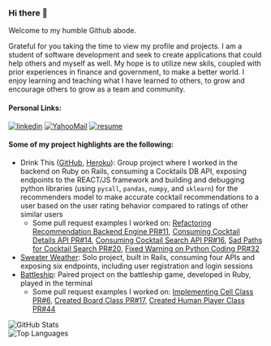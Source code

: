 ### Hi there 👋

Welcome to my humble Github abode.

Grateful for you taking the time to view my profile and projects. I am a student of software development and seek to create applications that could help others and myself as well. My hope is to utilize new skils, coupled with prior experiences in finance and government, to make a better world. I enjoy learning and teaching what I have learned to others, to grow and encourage others to grow as a team and community.

#### Personal Links:
<section display="inline-block">
 <a href="https://www.linkedin.com/in/markcyen/"><img alt="linkedin" src="https://img.shields.io/badge/LinkedIn-0077B5?style=for-the-badge&logo=linkedin&logoColor=white"/></a>
 <a href="mailto:markcyen@yahoo.com"><img alt="YahooMail" src="https://img.shields.io/badge/Email-6001D2?style=for-the-badge&logo=Yahoo!&logoColor=white" /></a>
 <a href="file:///Users/markcyen/Downloads/mark_yen_cv_20210810%20(1).pdf"><img alt="resume" src="https://img.shields.io/badge/-Resume-f2c236.svg?style=for-the-badge&colorB=0078D4" /></a>
</section>

#### Some of my project highlights are the following: 
 - Drink This ([GitHub](https://github.com/drink-this), [Heroku](https://drink-this-frontend.herokuapp.com/)): Group project where I worked in the backend on Ruby on Rails, consuming a Cocktails DB API, exposing endpoints to the REACT/JS framework and building and debugging python libraries (using `pycall`, `pandas`, `numpy`, and `sklearn`) for the recommenders model to make accurate cocktail recommendations to a user based on the user rating behavior compared to ratings of other similar users
    - Some pull request examples I worked on: [Refactoring Recommendation Backend Engine PR#11](https://github.com/drink-this/drink-this-backend/pull/11), [Consuming Cocktail Details API PR#14](https://github.com/drink-this/drink-this-backend/pull/14), [Consuming Cocktail Search API PR#16](https://github.com/drink-this/drink-this-backend/pull/16), [Sad Paths for Cocktail Search PR#20](https://github.com/drink-this/drink-this-backend/pull/20), [Fixed Warning on Python Coding PR#32](https://github.com/drink-this/drink-this-backend/pull/32)
 - [Sweater Weather](https://github.com/markcyen/sweater-weather): Solo project, built in Rails, consuming four APIs and exposing six endpoints, including user registration and login sessions
 - [Battleship](https://github.com/markcyen/Battleship): Paired project on the battleship game, developed in Ruby, played in the terminal
    - Some pull request examples I worked on: [Implementing Cell Class PR#6](https://github.com/markcyen/Battleship/pull/6), [Created Board Class PR#17](https://github.com/markcyen/Battleship/pull/17), [Created Human Player Class PR#44](https://github.com/markcyen/Battleship/pull/44)

![GitHub Stats](https://github-readme-stats.vercel.app/api?username=markcyen&show_icons=true&theme=tokyonight)  
![Top Languages](https://github-readme-stats.vercel.app/api/top-langs/?username=markcyen&layout=compact&theme=tokyonight)

<!-- <a href="https://github.com/markcyen/github-readme-stats">
  <img align="center" src="https://github-readme-stats.vercel.app/api/pin/?username=markcyen&repo=github-readme-stats" />
</a>
<a href="https://github.com/markcyen/convoychat">
  <img align="center" src="https://github-readme-stats.vercel.app/api/pin/?username=markcyen&repo=convoychat" />
</a> -->

<!-- [![willianrod's wakatime stats](https://github-readme-stats.vercel.app/api/wakatime?username=willianrod)](https://github.com/markcyen/github-readme-stats) -->

<!--
**markcyen/markcyen** is a ✨ _special_ ✨ repository because its `README.md` (this file) appears on your GitHub profile.

Here are some ideas to get you started:

- 🔭 I’m currently working on ...
- 🌱 I’m currently learning ...
- 👯 I’m looking to collaborate on ...
- 🤔 I’m looking for help with ...
- 💬 Ask me about ...
- 📫 How to reach me: ...
- 😄 Pronouns: ...
- ⚡ Fun fact: ...
-->
